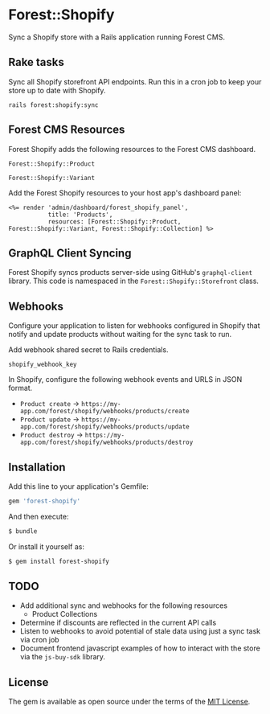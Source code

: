 # Forest::Shopify
Sync a Shopify store with a Rails application running Forest CMS.

## Rake tasks
Sync all Shopify storefront API endpoints. Run this in a cron job to keep your store up to date with Shopify.

`rails forest:shopify:sync`

## Forest CMS Resources
Forest Shopify adds the following resources to the Forest CMS dashboard.

`Forest::Shopify::Product`

`Forest::Shopify::Variant`

Add the Forest Shopify resources to your host app's dashboard panel:

```
<%= render 'admin/dashboard/forest_shopify_panel',
           title: 'Products',
           resources: [Forest::Shopify::Product, Forest::Shopify::Variant, Forest::Shopify::Collection] %>
```

## GraphQL Client Syncing
Forest Shopify syncs products server-side using GitHub's `graphql-client` library. This code is namespaced
in the `Forest::Shopify::Storefront` class.

## Webhooks
Configure your application to listen for webhooks configured in Shopify that notify and update products without
waiting for the sync task to run.

Add webhook shared secret to Rails credentials.

`shopify_webhook_key`

In Shopify, configure the following webhook events and URLS in JSON format.

- `Product create` -> `https://my-app.com/forest/shopify/webhooks/products/create`
- `Product update` -> `https://my-app.com/forest/shopify/webhooks/products/update`
- `Product destroy` -> `https://my-app.com/forest/shopify/webhooks/products/destroy`

## Installation
Add this line to your application's Gemfile:

```ruby
gem 'forest-shopify'
```

And then execute:
```bash
$ bundle
```

Or install it yourself as:
```bash
$ gem install forest-shopify
```

## TODO
- Add additional sync and webhooks for the following resources
  - Product Collections
- Determine if discounts are reflected in the current API calls
- Listen to webhooks to avoid potential of stale data using just a sync task via cron job
- Document frontend javascript examples of how to interact with the store via the `js-buy-sdk` library.

## License
The gem is available as open source under the terms of the [MIT License](https://opensource.org/licenses/MIT).
